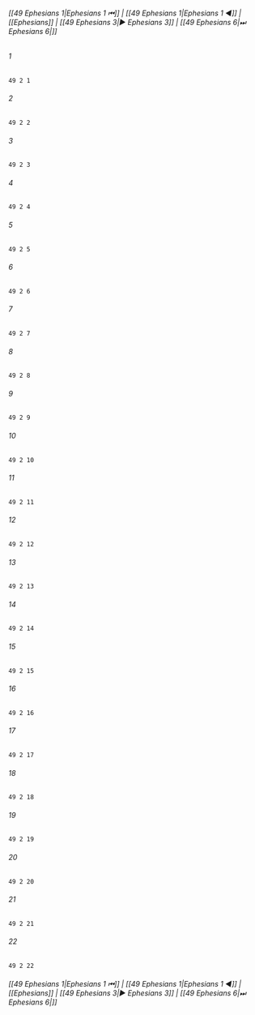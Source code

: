 
###### [[49 Ephesians 1|Ephesians 1 ⏮]] | [[49 Ephesians 1|Ephesians 1 ◀]] | [[Ephesians]] | [[49 Ephesians 3|▶ Ephesians 3]] | [[49 Ephesians 6|⏭ Ephesians 6|]]

###### 1
``` verse
49 2 1 
```
###### 2
``` verse
49 2 2 
```
###### 3
``` verse
49 2 3 
```
###### 4
``` verse
49 2 4 
```
###### 5
``` verse
49 2 5 
```
###### 6
``` verse
49 2 6 
```
###### 7
``` verse
49 2 7 
```
###### 8
``` verse
49 2 8 
```
###### 9
``` verse
49 2 9 
```
###### 10
``` verse
49 2 10 
```
###### 11
``` verse
49 2 11 
```
###### 12
``` verse
49 2 12 
```
###### 13
``` verse
49 2 13 
```
###### 14
``` verse
49 2 14 
```
###### 15
``` verse
49 2 15 
```
###### 16
``` verse
49 2 16 
```
###### 17
``` verse
49 2 17 
```
###### 18
``` verse
49 2 18 
```
###### 19
``` verse
49 2 19 
```
###### 20
``` verse
49 2 20 
```
###### 21
``` verse
49 2 21 
```
###### 22
``` verse
49 2 22 
```

###### [[49 Ephesians 1|Ephesians 1 ⏮]] | [[49 Ephesians 1|Ephesians 1 ◀]] | [[Ephesians]] | [[49 Ephesians 3|▶ Ephesians 3]] | [[49 Ephesians 6|⏭ Ephesians 6|]]

